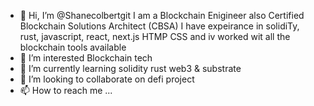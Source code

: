 - 👋 Hi, I’m @Shanecolbertgit I am a Blockchain Enigineer also Certified Blockchain Solutions Architect (CBSA) I have expeirance in solidiTy, rust, javascript, react, next.js HTMP CSS and iv worked wit all the blockchain tools available
- 👀 I’m interested Blockchain tech
- 🌱 I’m currently learning solidity rust web3 & substrate
- 💞️ I’m looking to collaborate on defi project
- 📫 How to reach me ... 

<!---
Shanecolbertgit/Shanecolbertgit is a ✨ special ✨ repository because its `README.md` (this file) appears on your GitHub profile.
You can click the Preview link to take a look at your changes.
--->
